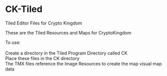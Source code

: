 # CK-Tiled
Tiled Editor Files for Crypto Kingdom

These are the Tiled Resources and Maps for CryptoKingdom

To use:<br><br>
	Create a directory in the Tiled Program Directory called CK<br>
	Place these files in the CK directory<br>
	The TMX files reference the Image Resources to create the map visual map data
  
  
